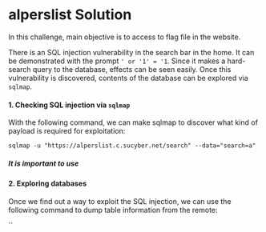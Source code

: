 # alperslist Solution

In this challenge, main objective is to access to flag file in the website.

There is an SQL injection vulnerability in the search bar in the home. It can be demonstrated with 
the prompt `' or '1' = '1`. Since it makes a hard-search query to the database, effects can be seen 
easily. Once this vulnerability is discovered, contents of the database can be explored via `sqlmap`.

#### 1. Checking SQL injection via `sqlmap`

With the following command, we can make sqlmap to discover what kind of payload is required for exploitation:

`sqlmap -u "https://alperslist.c.sucyber.net/search" --data="search=a"`

##### It is important to use 

#### 2. Exploring databases

Once we find out a way to exploit the SQL injection, we can use the following command to dump table information from the remote:

``